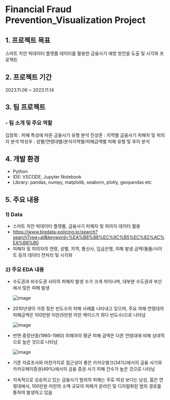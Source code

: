 # Financial Fraud Prevention_Visualization Project
   
   
## 1. 프로젝트 목표
스마트 치안 빅데이터 플랫폼 데이터를 활용한 금융사기 예방 방안을 도출 및 시각화 프로젝트

   

## 2. 프로젝트 기간
2023.11.06 ~ 2023.11.14

   

## 3. 팀 프로젝트
   
### - 팀 소개 및 주요 역할
김창희 : 피해 특성에 따른 금융사기 유형 분석
진성준 : 지역별 금융사기 피해자 및 피의자 분석
박성우 : 성별/연령대별/분석지역별/피해금액별 피해 유형 및 추이 분석
   
   
## 4. 개발 환경
- Python
- IDE: VSCODE, Jupyter Notebook
- Library: pandas, numpy, matplolib, seaborn, plotly, geopandas etc
   
   
## 5. 주요 내용
   
### 1) Data
- 스마트 치안 빅데이터 플랫폼, 금융사기 피해자 및 피의자 데이터 활용
- https://www.bigdata-policing.kr/search?searchType=all&keyword=%EA%B8%88%EC%9C%B5%EC%82%AC%EA%B8%B0
- 피해자 및 피의자의 연령, 성별, 지역, 통신사, 입금은행, 피해 발생 금액/물품/사이트 등의 데이터 전처리 및 시각화
   
   
### 2) 주요 EDA 내용
- 수도권과 비수도권 사이의 피해자 발생 수가 크게 차이나며, 대부분 수도권과 부산에서 많은 피해 발생
     
  ![image](https://github.com/liatamot/Financial-Fraud-Prevention/assets/138054658/6911a663-4f6d-47ae-860b-5972c4005b9f)
- 2010년생이 가장 잦은 빈도수의 피해 사례를 나타내고 있으며, 주요 피해 연령대의 피해금액은 100만원 미만(5만원 미만 케이스가 최다 빈도수)으로 나타남
   
  ![image](https://github.com/liatamot/Financial-Fraud-Prevention/assets/138054658/c12f7f29-2a6c-431e-93d2-c88a8a638eac)
     
- 반면 중장년층(1960-1980) 피해자의 평균 피해 금액은 다른 연령대에 비해 상대적으로 높은 것으로 나타남
     
  ![image](https://github.com/liatamot/Financial-Fraud-Prevention/assets/138054658/c67f7c04-43b6-41b7-9c1a-8ca1bd3c93db)
- 기존 자료조사와 마찬가지로 접근성이 좋은 카카오뱅크(34%)에서의 금융 사기와 카카오페이증권(49%)에서의 금융 증권 사기 피해 건수가 높은 것으로 나타남
- 지속적으로 상승하고 있는 금융사기 범죄의 피해는 주로 여성 보다는 남성, 젊은 연령대에서, 100만원 미만의 소액 규모의 피해가 온라인 및 디지털화된 범죄 경로를 통하여 발생하고 있음
   




